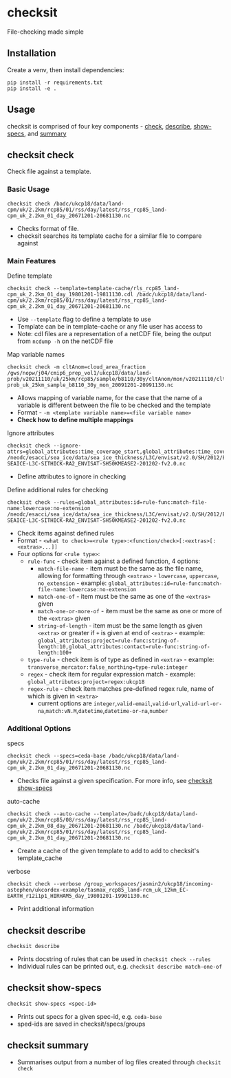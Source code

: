 # checksit

File-checking made simple

## Installation

Create a venv, then install dependencies:

```
pip install -r requirements.txt
pip install -e .
```


## Usage

checksit is comprised of four key components - [check](#checksit-check), [describe](#checksit-describe), [show-specs](#checksit-show-specs), and [summary](#checksit-summary)


## checksit check

Check file against a template.

### Basic Usage

```
checksit check /badc/ukcp18/data/land-cpm/uk/2.2km/rcp85/01/rss/day/latest/rss_rcp85_land-cpm_uk_2.2km_01_day_20671201-20681130.nc
```
* Checks format of file.
* checksit searches its template cache for a similar file to compare against


### Main Features

Define template
```
checksit check --template=template-cache/rls_rcp85_land-cpm_uk_2.2km_01_day_19801201-19811130.cdl /badc/ukcp18/data/land-cpm/uk/2.2km/rcp85/01/rss/day/latest/rss_rcp85_land-cpm_uk_2.2km_01_day_20671201-20681130.nc
```
* Use `--template` flag to define a template to use
* Template can be in template-cache or any file user has access to
* Note: cdl files are a representation of a netCDF file, being the output from `ncdump -h` on the netCDF file


Map variable names
```
checksit check -m cltAnom=cloud_area_fraction /gws/nopw/j04/cmip6_prep_vol1/ukcp18/data/land-prob/v20211110/uk/25km/rcp85/sample/b8110/30y/cltAnom/mon/v20211110/cltAnom_rcp85_land-prob_uk_25km_sample_b8110_30y_mon_20091201-20991130.nc
```
* Allows mapping of variable name, for the case that the name of a variable is different between the file to be checked and the template
* Format - `-m <template variable name>=<file variable name>`
* **Check how to define multiple mappings**


Ignore attributes
```
checksit check --ignore-attrs=global_attributes:time_coverage_start,global_attributes:time_coverage_end,global_attributes:tracking_id /neodc/esacci/sea_ice/data/sea_ice_thickness/L3C/envisat/v2.0/SH/2012/ESACCI-SEAICE-L3C-SITHICK-RA2_ENVISAT-SH50KMEASE2-201202-fv2.0.nc
```
* Define attributes to ignore in checking


Define additional rules for checking
```
checksit check --rules=global_attributes:id=rule-func:match-file-name:lowercase:no-extension /neodc/esacci/sea_ice/data/sea_ice_thickness/L3C/envisat/v2.0/SH/2012/ESACCI-SEAICE-L3C-SITHICK-RA2_ENVISAT-SH50KMEASE2-201202-fv2.0.nc
```
* Check items against defined rules
* Format - `<what to check>=<rule type>:<function/check>[:<extras>[:<extras>...]]`
* Four options for `<rule type>`:
  * `rule-func` - check item against a defined function, 4 options:
    * `match-file-name` - item must be the same as the file name, allowing for formatting through `<extras>` - `lowercase`, `uppercase`, `no_extension` - example: `global_attributes:id=rule-func:match-file-name:lowercase:no-extension`
    * `match-one-of` - item must be the same as one of the `<extras>` given
    * `match-one-or-more-of` - item must be the same as one or more of the `<extras>` given
    * `string-of-length` - item must be the same length as given `<extra>` or greater if `+` is given at end of `<extra>` - example: `global_attributes:project=rule-func:string-of-length:10,global_attributes:contact=rule-func:string-of-length:100+`
  * `type-rule` - check item is of type as defined in `<extra>` - example: `transverse_mercator:false_northing=type-rule:integer`
  * `regex` - check item for regular expression match - example: `global_attributes:project=regex:ukcp18`
  * `regex-rule` - check item matches pre-defined regex rule, name of which is given in `<extra>`
    * current options are `integer`,`valid-email`,`valid-url`,`valid-url-or-na`,`match:vN.M`,`datetime`,`datetime-or-na`,`number`


### Additional Options

specs
```
checksit check --specs=ceda-base /badc/ukcp18/data/land-cpm/uk/2.2km/rcp85/01/rss/day/latest/rss_rcp85_land-cpm_uk_2.2km_01_day_20671201-20681130.nc
```
* Checks file against a given specification. For more info, see [checksit show-specs](#checksit-show-specs)


auto-cache
```
checksit check --auto-cache --template=/badc/ukcp18/data/land-cpm/uk/2.2km/rcp85/08/rss/day/latest/rss_rcp85_land-cpm_uk_2.2km_08_day_20671201-20681130.nc /badc/ukcp18/data/land-cpm/uk/2.2km/rcp85/01/rss/day/latest/rss_rcp85_land-cpm_uk_2.2km_01_day_20671201-20681130.nc
```
* Create a cache of the given template to add to add to checksit's template_cache


verbose
```
checksit check --verbose /group_workspaces/jasmin2/ukcp18/incoming-astephen/ukcordex-example/tasmax_rcp85_land-rcm_uk_12km_EC-EARTH_r12i1p1_HIRHAM5_day_19801201-19901130.nc
```
* Print additional information



## checksit describe

```
checksit describe
```
* Prints docstring of rules that can be used in `checksit check --rules`
* Individual rules can be printed out, e.g. `checksit describe match-one-of`



## checksit show-specs

```
checksit show-specs <spec-id>
```
* Prints out specs for a given spec-id, e.g. `ceda-base`
* sped-ids are saved in checksit/specs/groups



## checksit summary

* Summarises output from a number of log files created through `checksit check`
